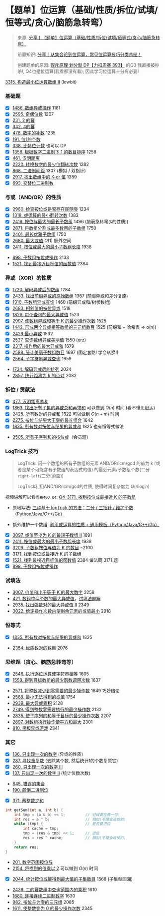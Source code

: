 # 【题单】位运算（基础/性质/拆位/试填/恒等式/贪心/脑筋急转弯）
> 来源: [分享丨【题单】位运算（基础/性质/拆位/试填/恒等式/贪心/脑筋急转弯）](https://leetcode.cn/circle/discuss/dHn9Vk/)
>
> 前置知识: [分享｜从集合论到位运算，常见位运算技巧分类总结！](https://leetcode.cn/circle/discuss/CaOJ45/)
>
> 创建题单的原因: [容斥原理 划分型 DP【力扣周赛 393】](https://www.bilibili.com/video/BV1dJ4m1V7hK/) 的Q3 我直接被秒杀!, Q4也是位运算(我看都没有看); 因此学习位运算十分有必要!

[3315. 构造最小位运算数组 II](https://blog.HXLoLi.com/blog/#/articles?articleId=21014 "##21014##") (lowbit)

### 基础题

- [x] [1486. 数组异或操作](../002-基础题/001-数组异或操作/index.md) 1181
- [x] [2595. 奇偶位数](../002-基础题/002-奇偶位数/index.md) 1207
- [x] [231. 2 的幂](../002-基础题/003-的幂/index.md)
- [x] [342. 4的幂](../002-基础题/003-的幂/index.md)
- [x] [476. 数字的补数](../002-基础题/004-数字的补数/index.md) 1235
- [x] [191. 位1的个数](../002-基础题/005-位的个数/index.md)
- [x] [338. 比特位计数](../002-基础题/006-比特位计数/index.md) 也可以 DP
- [x] [1356. 根据数字二进制下 1 的数目排序](https://leetcode.cn/problems/sort-integers-by-the-number-of-1-bits/) 1258
- [x] [461. 汉明距离](../002-基础题/007-汉明距离/index.md)
- [x] [2220. 转换数字的最少位翻转次数](https://leetcode.cn/problems/minimum-bit-flips-to-convert-number/) 1282
- [x] [868. 二进制间距](https://leetcode.cn/problems/binary-gap/) 1307 (模拟 / 双指针)
- [x] [2917. 找出数组中的 K-or 值](https://leetcode.cn/problems/find-the-k-or-of-an-array/) 1389
- [x] [693. 交替位二进制数](../002-基础题/008-交替位二进制数/index.md)

### 与或（AND/OR）的性质

- [x] [2980. 检查按位或是否存在尾随零](https://leetcode.cn/problems/check-if-bitwise-or-has-trailing-zeros/) 1234
- [x] [1318. 或运算的最小翻转次数](https://leetcode.cn/problems/minimum-flips-to-make-a-or-b-equal-to-c/) 1383
- [x] [2419. 按位与最大的最长子数组](https://leetcode.cn/problems/longest-subarray-with-maximum-bitwise-and/) 1496 (脑筋急转弯(`&`的性质))
- [x] [2871. 将数组分割成最多数目的子数组](../003-与或【AND、OR】的性质/001-将数组分割成最多数目的子数组/index.md) 1750
- [x] [2401. 最长优雅子数组](../003-与或【AND、OR】的性质/002-最长优雅子数组/index.md) 1750
- [x] [2680. 最大或值](../003-与或【AND、OR】的性质/003-最大或值/index.md) $O(1)$ 额外空间
- [x] [2411. 按位或最大的最小子数组长度](../003-与或【AND、OR】的性质/004-按位或最大的最小子数组长度/index.md) 1938
-   [898\. 子数组按位或操作](https://leetcode.cn/problems/bitwise-ors-of-subarrays/) 2133
-   [1521\. 找到最接近目标值的函数值](https://leetcode.cn/problems/find-a-value-of-a-mysterious-function-closest-to-target/) 2384

### 异或（XOR）的性质

- [x] [1720. 解码异或后的数组](https://leetcode.cn/problems/decode-xored-array/) 1284
- [x] [2433. 找出前缀异或的原始数组](https://leetcode.cn/problems/find-the-original-array-of-prefix-xor/) 1367 (前缀异或和差分复原)
- [x] [1310. 子数组异或查询](https://leetcode.cn/problems/xor-queries-of-a-subarray/) 1460 (前缀异或和/树状数组)
- [x] [2683. 相邻值的按位异或](../004-异或（XOR）的性质/001-相邻值的按位异或/index.md) 1518
- [x] [1829. 每个查询的最大异或值](../004-异或（XOR）的性质/002-每个查询的最大异或值/index.md) 1523
- [x] [2997. 使数组异或和等于 K 的最少操作次数](https://leetcode.cn/problems/minimum-number-of-operations-to-make-array-xor-equal-to-k/) 1525
- [x] [1442. 形成两个异或相等数组的三元组数目](../004-异或（XOR）的性质/003-形成两个异或相等数组的三元组数目/index.md) 1525 (前缀和 + 哈希表 => o(n))
- [x] [2429 最小异或](https://leetcode.cn/problems/minimize-xor/) 1532
- [x] [2527. 查询数组异或美丽值](../004-异或（XOR）的性质/004-查询数组异或美丽值/index.md) 1550 (orz)
- [x] [2317\. 操作后的最大异或和](https://leetcode.cn/problems/maximum-xor-after-operations/) 1679
- [x] [2588. 统计美丽子数组数目](../004-异或（XOR）的性质/005-统计美丽子数组数目/index.md) 1697 (固定套路! 学会转换!)
- [x] [2564. 子字符串异或查询](../004-异或（XOR）的性质/006-子字符串异或查询/index.md) 1959
-   [1734\. 解码异或后的排列](https://leetcode.cn/problems/decode-xored-permutation/) 2024
-   [2857\. 统计距离为 k 的点对](https://leetcode.cn/problems/count-pairs-of-points-with-distance-k/) 2082

### 拆位 / 贡献法

- [x] [477. 汉明距离总和](../005-拆位、贡献法/001-汉明距离总和/index.md)
- [x] [1863. 找出所有子集的异或总和再求和](../005-拆位、贡献法/002-找出所有子集的异或总和再求和/index.md) 可以做到 $O(n)$ 时间 (看不懂思密达)
- [x] [2425. 所有数对的异或和](../005-拆位、贡献法/003-所有数对的异或和/index.md) 1622 可以做到 $O(n+m)$ 时间
- [x] [2275. 按位与结果大于零的最长组合](../005-拆位、贡献法/004-按位与结果大于零的最长组合/index.md) 1642
- [x] [1835. 所有数对按位与结果的异或和](../005-拆位、贡献法/005-所有数对按位与结果的异或和/index.md) 1825 也有恒等式做法
-   [2505\. 所有子序列和的按位或](https://leetcode.cn/problems/bitwise-or-of-all-subsequence-sums/)（会员题）

### LogTrick 技巧

> LogTrick: 问一个数组的所有子数组的元素 AND/OR/lcm/gcd 的值为 k (或者是某个可能含有子数组的表达式的值) 的最近元素/子数组个数(二分`right-left`/三分(滑窗))
>
> LogTrick利用AND/OR/lcm/gcd的性质, 使得时间复杂度为 $O(n\log{n})$

视频讲解可以看`周赛400 Q4`: [Q4-3171. 找到按位或最接近 K 的子数组](../../../002-力扣周赛霊解/001-周赛/001-第场周赛/028-Q丶找到按位或最接近K的子数组/index.md)

- 原地写法: [三种基于 logTrick 的方法：二分 / 三指针 / 维护个数（Python/Java/C++/Go）](https://leetcode.cn/problems/number-of-subarrays-with-and-value-of-k/solutions/2833497/jian-ji-xie-fa-o1-kong-jian-pythonjavacg-u7fv/)

- 额外维护一个数组: [利用或运算的性质 + 通用模板（Python/Java/C++/Go）](https://leetcode.cn/problems/smallest-subarrays-with-maximum-bitwise-or/solutions/1830911/by-endlesscheng-zai1)

- [x] [3097. 或值至少为 K 的最短子数组 II](https://leetcode.cn/problems/shortest-subarray-with-or-at-least-k-ii/) 1891
- [x] [2411. 按位或最大的最小子数组长度](https://leetcode.cn/problems/smallest-subarrays-with-maximum-bitwise-or/) 1938
- [x] [3209. 子数组按位与值为 K 的数目](https://leetcode.cn/problems/number-of-subarrays-with-and-value-of-k/) ~2100
- [x] [3171. 找到按位或最接近 K 的子数组](https://leetcode.cn/problems/find-subarray-with-bitwise-or-closest-to-k/)
- [x] [1521. 找到最接近目标值的函数值](https://leetcode.cn/problems/find-a-value-of-a-mysterious-function-closest-to-target/) 2384 做法同 3171 题
- [x] [898. 子数组按位或操作](https://leetcode.cn/problems/bitwise-ors-of-subarrays/)

### 试填法

-   [3007\. 价值和小于等于 K 的最大数字](https://leetcode.cn/problems/maximum-number-that-sum-of-the-prices-is-less-than-or-equal-to-k/) 2258
-   [421\. 数组中两个数的最大异或值](https://leetcode.cn/problems/maximum-xor-of-two-numbers-in-an-array/)，[试填法题解](https://leetcode.cn/problems/maximum-xor-of-two-numbers-in-an-array/solution/tu-jie-jian-ji-gao-xiao-yi-tu-miao-dong-1427d/)
-   [2935\. 找出强数对的最大异或值 II](https://leetcode.cn/problems/maximum-strong-pair-xor-ii/) 2349
-   [3022\. 给定操作次数内使剩余元素的或值最小](https://leetcode.cn/problems/minimize-or-of-remaining-elements-using-operations/) 2918

### 恒等式

- [x] [1835. 所有数对按位与结果的异或和](../005-拆位、贡献法/005-所有数对按位与结果的异或和/index.md) 1825
-   [2354\. 优质数对的数目](https://leetcode.cn/problems/number-of-excellent-pairs/) 2076

### 思维题（贪心、脑筋急转弯等）

- [x] [2546\. 执行逐位运算使字符串相等](https://leetcode.cn/problems/apply-bitwise-operations-to-make-strings-equal/) 1605
- [x] [1558\. 得到目标数组的最少函数调用次数](https://leetcode.cn/problems/minimum-numbers-of-function-calls-to-make-target-array/) 1637
-   [2571\. 将整数减少到零需要的最少操作数](https://leetcode.cn/problems/minimum-operations-to-reduce-an-integer-to-0/) 1649 巧妙结论
-   [2568\. 最小无法得到的或值](https://leetcode.cn/problems/minimum-impossible-or/) 1754
-   [2939\. 最大异或乘积](https://leetcode.cn/problems/maximum-xor-product/) 2128
-   [2749\. 得到整数零需要执行的最少操作数](https://leetcode.cn/problems/minimum-operations-to-make-the-integer-zero/) 2132
-   [2835\. 使子序列的和等于目标的最少操作次数](https://leetcode.cn/problems/minimum-operations-to-form-subsequence-with-target-sum/) 2207
-   [2897\. 对数组执行操作使平方和最大](https://leetcode.cn/problems/apply-operations-on-array-to-maximize-sum-of-squares/) 2301
-   [810\. 黑板异或游戏](https://leetcode.cn/problems/chalkboard-xor-game/) 2341

### 其它

- [x] [136. 只出现一次的数字](https://leetcode.cn/problems/single-number/) (异或的性质)
- [x] [287. 寻找重复数](https://leetcode.cn/problems/find-the-duplicate-number/) (去除某个数, 然后统计1的个数复原它)
- [x] [260. 只出现一次的数字 III](../004-异或（XOR）的性质/008-只出现一次的数字III/index.md)
- [x] [137. 只出现一次的数字 II](../004-异或（XOR）的性质/007-只出现一次的数字II/index.md) (统计位数次数)
-   [645\. 错误的集合](https://leetcode.cn/problems/set-mismatch/)
-   [190\. 颠倒二进制位](https://leetcode.cn/problems/reverse-bits/)
- [x] [371. 两整数之和](https://leetcode.cn/problems/sum-of-two-integers/)
```C++
int getSum(int a, int b) {
    int tmp = (a & b) << 1;         // 记得要左移一位!
    int res = a ^ b;                // 相加(不理会进位的)
    while (tmp) {                   // 是否要进位
        int cache = tmp;
        tmp = (res & tmp) << 1;     // 进位
        res = res ^ cache;          // 相加(不理会进位的)
    }
    return res;
}
```
-   [201\. 数字范围按位与](https://leetcode.cn/problems/bitwise-and-of-numbers-range/)
-   [2154\. 将找到的值乘以 2](https://leetcode.cn/problems/keep-multiplying-found-values-by-two/) 可以做到 $O(n)$ 时间
- [x] [2044. 统计按位或能得到最大值的子集数目](https://leetcode.cn/problems/count-number-of-maximum-bitwise-or-subsets/) 1568 (子集型回溯)
-   [2438\. 二的幂数组中查询范围内的乘积](https://leetcode.cn/problems/range-product-queries-of-powers/) 1610
-   [1680\. 连接连续二进制数字](https://leetcode.cn/problems/concatenation-of-consecutive-binary-numbers/) 1630
-   [982\. 按位与为零的三元组](https://leetcode.cn/problems/triples-with-bitwise-and-equal-to-zero/) 2085
-   [1611\. 使整数变为 0 的最少操作次数](https://leetcode.cn/problems/minimum-one-bit-operations-to-make-integers-zero/) 2345